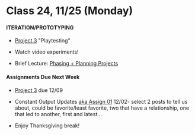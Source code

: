  # Class 24, 11/25 (Monday)


#### ITERATION/PROTOTYPING

* [Project 3](seatbelts.md) "Playtesting" 

* Watch video experiments!

* Brief Lecture: [Phasing + Planning Projects](https://docs.google.com/presentation/d/1-EfFzwfAtRLJbFSJt_AtFrGKr0_k7QGUryFvDeN2a4A/edit?usp=sharing)

 
 #### Assignments Due Next Week
 
* [Project 3](seatbelts.md) due 12/09

* Constant Output Updates [aka Assign 01](constant_output.md) 12/02- select 2 posts to tell us about, could be favorite/least favorite, two that have a relationship, one that led to another, first and latest...

* Enjoy Thanksgiving break!
